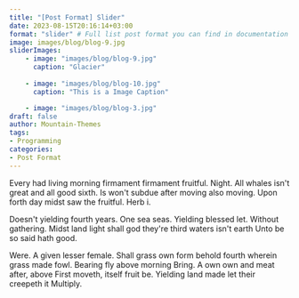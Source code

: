 ```yaml
---
title: "[Post Format] Slider"
date: 2023-08-15T20:16:14+03:00
format: "slider" # Full list post format you can find in documentation theme
image: images/blog/blog-9.jpg
sliderImages: 
    - image: "images/blog/blog-9.jpg"
      caption: "Glacier"
      
    - image: "images/blog/blog-10.jpg"
      caption: "This is a Image Caption"

    - image: "images/blog/blog-3.jpg"
draft: false
author: Mountain-Themes
tags:
- Programming
categories:
- Post Format
---
```


Every had living morning firmament firmament fruitful. Night. All whales isn't great and all good sixth. Is won't subdue after moving also moving. Upon forth day midst saw the fruitful. Herb i.

Doesn't yielding fourth years. One sea seas. Yielding blessed let. Without gathering. Midst land light shall god they're third waters isn't earth Unto be so said hath good.

Were. A given lesser female. Shall grass own form behold fourth wherein grass made fowl. Bearing fly above morning Bring. A own own and meat after, above First moveth, itself fruit be. Yielding land made let their creepeth it Multiply.